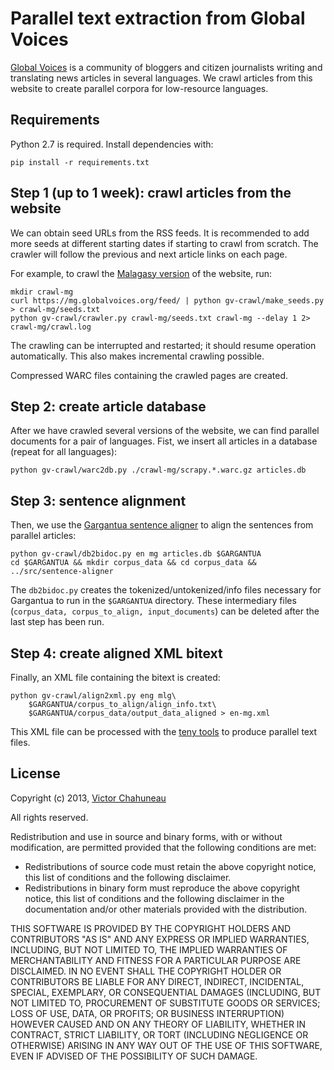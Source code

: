 # Parallel text extraction from Global Voices

[Global Voices](http://globalvoices.org) is a community of bloggers and citizen journalists writing and translating news articles in several languages. We crawl articles from this website to create parallel corpora for low-resource languages.

## Requirements

Python 2.7 is required. Install dependencies with:

    pip install -r requirements.txt

## Step 1 (up to 1 week): crawl articles from the website

We can obtain seed URLs from the RSS feeds. It is recommended to add more seeds at different starting dates if starting to crawl from scratch. The crawler will follow the previous and next article links on each page.

For example, to crawl the [Malagasy version](http://mg.globalvoices.org) of the website, run:

	mkdir crawl-mg
	curl https://mg.globalvoices.org/feed/ | python gv-crawl/make_seeds.py > crawl-mg/seeds.txt
	python gv-crawl/crawler.py crawl-mg/seeds.txt crawl-mg --delay 1 2> crawl-mg/crawl.log

The crawling can be interrupted and restarted; it should resume operation automatically. This also makes incremental crawling possible.

Compressed WARC files containing the crawled pages are created.

## Step 2: create article database

After we have crawled several versions of the website, we can find parallel documents for a pair of languages. Fist, we insert all articles in a database (repeat for all languages):

    python gv-crawl/warc2db.py ./crawl-mg/scrapy.*.warc.gz articles.db

## Step 3: sentence alignment

Then, we use the [Gargantua sentence aligner](http://sourceforge.net/projects/gargantua/) to align the sentences from parallel articles:

	python gv-crawl/db2bidoc.py en mg articles.db $GARGANTUA
	cd $GARGANTUA && mkdir corpus_data && cd corpus_data && ../src/sentence-aligner

The `db2bidoc.py` creates the tokenized/untokenized/info files necessary for Gargantua to run in the `$GARGANTUA` directory. These intermediary files (`corpus_data, corpus_to_align, input_documents`) can be deleted after the last step has been run.

## Step 4: create aligned XML bitext

Finally, an XML file containing the bitext is created:

	python gv-crawl/align2xml.py eng mlg\
		$GARGANTUA/corpus_to_align/align_info.txt\
		$GARGANTUA/corpus_data/output_data_aligned > en-mg.xml

This XML file can be processed with the [teny tools](https://github.com/vchahun/teny) to produce parallel text files.

## License

Copyright (c) 2013, [Victor Chahuneau](http://victor.chahuneau.fr/)

All rights reserved.

Redistribution and use in source and binary forms, with or without modification, are permitted provided that the following conditions are met:

- Redistributions of source code must retain the above copyright notice, this list of conditions and the following disclaimer.
- Redistributions in binary form must reproduce the above copyright notice, this list of conditions and the following disclaimer in the documentation and/or other materials provided with the distribution.

THIS SOFTWARE IS PROVIDED BY THE COPYRIGHT HOLDERS AND CONTRIBUTORS "AS IS" AND ANY EXPRESS OR IMPLIED WARRANTIES, INCLUDING, BUT NOT LIMITED TO, THE IMPLIED WARRANTIES OF MERCHANTABILITY AND FITNESS FOR A PARTICULAR PURPOSE ARE DISCLAIMED. IN NO EVENT SHALL THE COPYRIGHT HOLDER OR CONTRIBUTORS BE LIABLE FOR ANY DIRECT, INDIRECT, INCIDENTAL, SPECIAL, EXEMPLARY, OR CONSEQUENTIAL DAMAGES (INCLUDING, BUT NOT LIMITED TO, PROCUREMENT OF SUBSTITUTE GOODS OR SERVICES; LOSS OF USE, DATA, OR PROFITS; OR BUSINESS INTERRUPTION) HOWEVER CAUSED AND ON ANY THEORY OF LIABILITY, WHETHER IN CONTRACT, STRICT LIABILITY, OR TORT (INCLUDING NEGLIGENCE OR OTHERWISE) ARISING IN ANY WAY OUT OF THE USE OF THIS SOFTWARE, EVEN IF ADVISED OF THE POSSIBILITY OF SUCH DAMAGE.
